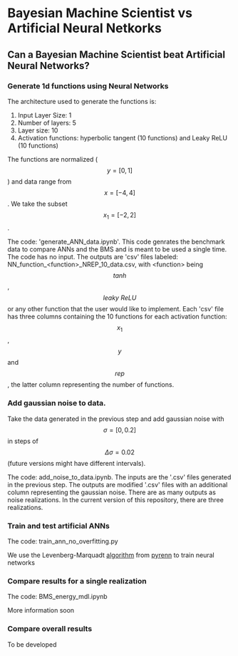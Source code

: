 # Bayesian Machine Scientist vs Artificial Neural Netkorks

## Can a Bayesian Machine Scientist beat Artificial Neural Networks?

### Generate 1d functions using Neural Networks

The architecture used to generate the functions is:

   1. Input Layer Size: 1
   1. Number of layers: 5
   1. Layer size: 10
   1. Activation functions: hyperbolic tangent (10 functions) and Leaky ReLU (10 functions)

The functions are normalized ($$y=[0,1]$$) and data range from $$x=[-4,4]$$. We take the subset $$x_1=[-2,2]$$.

The code: 'generate_ANN_data.ipynb'. This code genrates the benchmark data to compare ANNs and the BMS and is meant to be used a single time. The code has no input. The outputs are 'csv' files labeled: NN_function_\<function\>_NREP_10_data.csv, with \<function\> being $$\textit{tanh}$$, $$\textit{leaky ReLU}$$ or any other function that the user would like to implement. Each 'csv' file has three columns containing the 10 functions for each activation function: $$x_1$$, $$y$$ and $$rep$$, the latter column representing the number of functions.

### Add gaussian noise to data.

Take the data generated in the previous step and add gaussian noise with $$\sigma=[0, 0.2]$$ in steps of $$\Delta \sigma = 0.02$$ (future versions might have different intervals).

The code: add_noise_to_data.ipynb. The inputs are the '.csv' files generated in the previous step. The outputs are modified '.csv' files with an additional column representing the gaussian noise. There are as many outputs as noise realizations. In the current version of this repository, there are three realizations.

### Train and test artificial ANNs

The code: train_ann_no_overfitting.py

We use the Levenberg-Marquadt [algorithm](https://pyrenn.readthedocs.io/en/latest/train.html) from [pyrenn](https://pyrenn.readthedocs.io/en/latest/index.html) to train neural networks


### Compare results for a single realization

The code: BMS_energy_mdl.ipynb

More information soon

### Compare overall results

To be developed